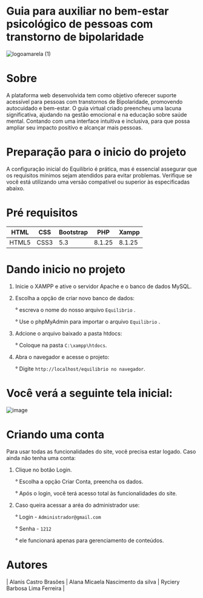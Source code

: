# Guia para auxiliar no bem-estar psicológico de pessoas com transtorno de bipolaridade
![logoamarela (1)](https://github.com/user-attachments/assets/513f72b8-27fc-4e5f-b854-f6976f5f52b3)

# Sobre
A plataforma web desenvolvida tem como objetivo oferecer suporte acessível para pessoas com transtornos de Bipolaridade, promovendo autocuidado e bem-estar. O guia virtual criado preencheu uma lacuna significativa, ajudando na gestão emocional e na educação sobre saúde mental. Contando com uma interface intuitiva e inclusiva, para que possa ampliar seu impacto positivo e alcançar mais pessoas.

# Preparação para o inicio do projeto
A configuração inicial do Equilibrio é prática, mas é essencial assegurar que os requisitos mínimos sejam atendidos para evitar problemas. Verifique se você está utilizando uma versão compatível ou superior às especificadas abaixo.

# Pré requisitos
| HTML     | CSS      | Bootstrap     | PHP      | Xampp     |
|---------------|---------------|---------------|---------------|---------------|
| HTML5  | CSS3  | 5.3  | 8.1.25	  |	8.1.25	  |

# Dando inicio no projeto
1. Inicie o XAMPP e ative o servidor Apache e o banco de dados MySQL.
2. Escolha a opção de criar novo banco de dados:
   
   ° escreva o nome do nosso arquivo `Equilibrio` .
   
   ° Use o phpMyAdmin para importar o arquivo `Equilibrio` .
   
3. Adcione o arquivo baixado a pasta htdocs:
   
   ° Coloque na pasta `C:\xampp\htdocs`.
   
4. Abra o navegador e acesse o projeto:
   
   ° Digite `http://localhost/equilibrio no navegador`.
   
# Você verá a seguinte tela inicial:
![image](https://github.com/user-attachments/assets/99c60308-208c-4851-b474-ed2f1225a8ee)

# Criando uma conta
Para usar todas as funcionalidades do site, você precisa estar logado. Caso ainda não tenha uma conta:

1. Clique no botão Login.
   
   ° Escolha a opção Criar Conta, preencha os dados.
   
   ° Após o login, você terá acesso total às funcionalidades do site.

2. Caso queira acessar a aréa do administrador use:
   
   ° Login - `Administrador@gmail.com`
   
   ° Senha - `1212`
   
   ° ele funcionará apenas para gerenciamento de conteúdos.

# Autores
| Alanis Castro Brasões     | Alana Micaela Nascimento da silva      | Ryciery Barbosa Lima Ferreira     | 
